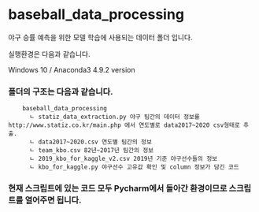 # baseball_data_processing

야구 승률 예측을 위한 모델 학습에 사용되는 데이터 폴더 입니다.

실행환경은 다음과 같습니다.

Windows 10 / Anaconda3 4.9.2 version 


### 폴더의 구조는 다음과 같습니다.
```
    baseball_data_processing
      ㄴ statiz_data_extraction.py 야구 팀간의 데이터 정보를 http://www.statiz.co.kr/main.php 에서 연도별로 data2017~2020 csv형태로 추출.
      ㄴ data2017~2020.csv 연도별 팀간의 정보
      ㄴ team_kbo.csv 82년~2017년 팀간의 정보
      ㄴ 2019_kbo_for_kaggle_v2.csv 2019년 기준 야구선수들의 정보
      ㄴ kbo_for_kaggle.py 야구선수 고유값 확인 및 column 정보가 담긴 코드
```              
 
 
### 현재 스크립트에 있는 코드 모두 Pycharm에서 돌아간 환경이므로 스크립트를 열어주면 됩니다.

